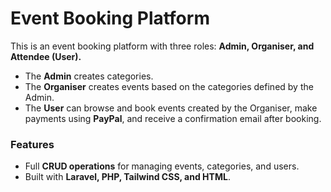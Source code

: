 # Event Booking Platform  

This is an event booking platform with three roles: **Admin, Organiser, and Attendee (User).**  

- The **Admin** creates categories.  
- The **Organiser** creates events based on the categories defined by the Admin.  
- The **User** can browse and book events created by the Organiser, make payments using **PayPal**, and receive a confirmation email after booking.  

### Features
- Full **CRUD operations** for managing events, categories, and users.  
- Built with **Laravel, PHP, Tailwind CSS, and HTML**.  

